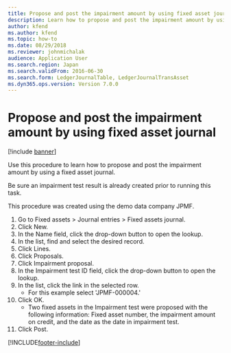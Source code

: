 ```yaml
---
title: Propose and post the impairment amount by using fixed asset journal
description: Learn how to propose and post the impairment amount by using a fixed asset journal, including a step-by-step process using the JPMF demo data company.
author: kfend
ms.author: kfend
ms.topic: how-to
ms.date: 08/29/2018
ms.reviewer: johnmichalak
audience: Application User
ms.search.region: Japan
ms.search.validFrom: 2016-06-30
ms.search.form: LedgerJournalTable, LedgerJournalTransAsset
ms.dyn365.ops.version: Version 7.0.0
---
```


# Propose and post the impairment amount by using fixed asset journal

[!include [banner](../../includes/banner.md)]

Use this procedure to learn how to propose and post the impairment amount by using a fixed asset journal.



Be sure an impairment test result is already created prior to running this task.



This procedure was created using the demo data company JPMF.

1. Go to Fixed assets > Journal entries > Fixed assets journal.
2. Click New.
3. In the Name field, click the drop-down button to open the lookup.
4. In the list, find and select the desired record.
5. Click Lines.
6. Click Proposals.
7. Click Impairment proposal.
8. In the Impairment test ID field, click the drop-down button to open the lookup.
9. In the list, click the link in the selected row.
    * For this example select 'JPMF-000004.'  
10. Click OK.
    * Two fixed assets in the Impairment test were proposed with the following information: Fixed asset number, the impairment amount on credit, and the date as the date in impairment test.  
11. Click Post.



[!INCLUDE[footer-include](../../../includes/footer-banner.md)]
